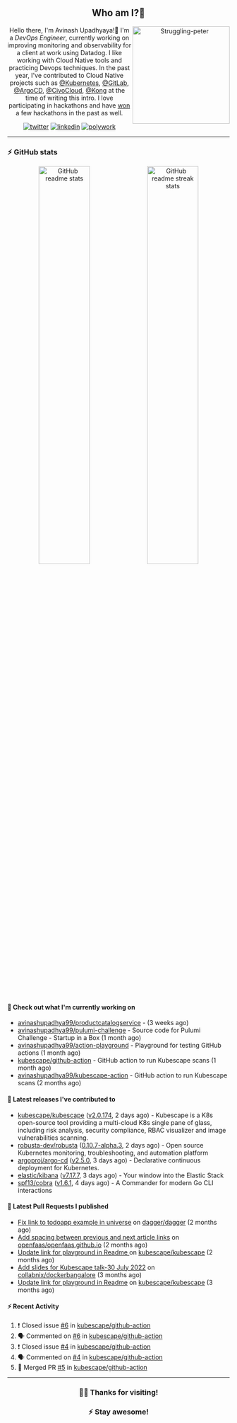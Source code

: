 <div align='center'>
  
## Who am I?🤔

<img align="right" width="220" src="https://media.giphy.com/media/YFkpsHWCsNUUo/giphy.gif" alt="Struggling-peter" />

Hello there, I'm Avinash Upadhyaya!👋 I'm a _DevOps Engineer_, currently working on improving monitoring and observability for a client at work using Datadog. I like working with Cloud Native tools and practicing Devops techniques. In the past year, I've contributed to Cloud Native projects such as [@Kubernetes](https://github.com/pulls?q=is%3Apr+author%3Aavinashupadhya99+archived%3Afalse+user%3Akubernetes), [@GitLab](https://gitlab.com/groups/gitlab-org/-/merge_requests?scope=all&state=all&author_username=avinashupadhya99), [@ArgoCD](https://github.com/pulls?q=is%3Apr+author%3Aavinashupadhya99+archived%3Afalse+user%3Aargoproj), [@CivoCloud](https://github.com/pulls?q=is%3Apr+author%3Aavinashupadhya99+archived%3Afalse+user%3Acivo), [@Kong](https://github.com/pulls?q=is%3Apr+author%3Aavinashupadhya99+archived%3Afalse+user%3AKong) at the time of writing this intro. I love participating in hackathons and have [won](https://devpost.com/avinashupadhya99) a few hackathons in the past as well.


[![twitter](https://img.shields.io/badge/-@avinash__ukr-%231DA1F2?style=for-the-badge&logo=twitter&logoColor=ffffff)](https://twitter.com/avinash_ukr)
[![linkedin](https://img.shields.io/badge/-Avinash%20Upadhyaya-%230A67C3?style=for-the-badge&logo=linkedin&logoColor=ffffff)](https://www.linkedin.com/in/avinash-upadhyaya/)
[![polywork](https://img.shields.io/badge/-@avinashupadhya99-%23338BFF?style=for-the-badge&logo=polywork&logoColor=ffffff)](https://www.polywork.com/avinashupadhya99)

---

</div>

### ⚡ GitHub stats

<p align="center">
  <img width="48%" src="https://github-readme-stats.vercel.app/api?username=avinashupadhya99&show_icons=true&theme=tokyonight" alt="GitHub readme stats" />
  <img width="48%" src="https://github-readme-streak-stats.herokuapp.com?user=avinashupadhya99&theme=dark&hide_border=true&date_format=M%20j%5B%2C%20Y%5D" alt="GitHub readme streak stats" />
</p>

#### 👷 Check out what I'm currently working on

- [avinashupadhya99/productcatalogservice](https://github.com/avinashupadhya99/productcatalogservice) -  (3 weeks ago)
- [avinashupadhya99/pulumi-challenge](https://github.com/avinashupadhya99/pulumi-challenge) - Source code for Pulumi Challenge - Startup in a Box (1 month ago)
- [avinashupadhya99/action-playground](https://github.com/avinashupadhya99/action-playground) - Playground for testing GitHub actions (1 month ago)
- [kubescape/github-action](https://github.com/kubescape/github-action) - GitHub action to run Kubescape scans (1 month ago)
- [avinashupadhya99/kubescape-action](https://github.com/avinashupadhya99/kubescape-action) - GitHub action to run Kubescape scans (2 months ago)

#### 🔭 Latest releases I've contributed to

- [kubescape/kubescape](https://github.com/kubescape/kubescape) ([v2.0.174](https://github.com/kubescape/kubescape/releases/tag/v2.0.174), 2 days ago) - Kubescape is a K8s open-source tool providing a multi-cloud K8s single pane of glass, including risk analysis, security compliance, RBAC visualizer and image vulnerabilities scanning. 
- [robusta-dev/robusta](https://github.com/robusta-dev/robusta) ([0.10.7-alpha.3](https://github.com/robusta-dev/robusta/releases/tag/0.10.7-alpha.3), 2 days ago) - Open source Kubernetes monitoring, troubleshooting, and automation platform
- [argoproj/argo-cd](https://github.com/argoproj/argo-cd) ([v2.5.0](https://github.com/argoproj/argo-cd/releases/tag/v2.5.0), 3 days ago) - Declarative continuous deployment for Kubernetes.
- [elastic/kibana](https://github.com/elastic/kibana) ([v7.17.7](https://github.com/elastic/kibana/releases/tag/v7.17.7), 3 days ago) - Your window into the Elastic Stack
- [spf13/cobra](https://github.com/spf13/cobra) ([v1.6.1](https://github.com/spf13/cobra/releases/tag/v1.6.1), 4 days ago) - A Commander for modern Go CLI interactions

#### 🔨 Latest Pull Requests I published

- [Fix link to todoapp example in universe](https://github.com/dagger/dagger/pull/2940) on [dagger/dagger](https://github.com/dagger/dagger) (2 months ago)
- [Add spacing between previous and next article links](https://github.com/openfaas/openfaas.github.io/pull/292) on [openfaas/openfaas.github.io](https://github.com/openfaas/openfaas.github.io) (2 months ago)
- [Update link for playground in Readme ](https://github.com/kubescape/kubescape/pull/581) on [kubescape/kubescape](https://github.com/kubescape/kubescape) (2 months ago)
- [Add slides for Kubescape talk-30 July 2022](https://github.com/collabnix/dockerbangalore/pull/36) on [collabnix/dockerbangalore](https://github.com/collabnix/dockerbangalore) (3 months ago)
- [Update link for playground in Readme](https://github.com/kubescape/kubescape/pull/579) on [kubescape/kubescape](https://github.com/kubescape/kubescape) (3 months ago)

#### ⚡ Recent Activity

<!--START_SECTION:activity-->
1. ❗️ Closed issue [#6](https://github.com/kubescape/github-action/issues/6) in [kubescape/github-action](https://github.com/kubescape/github-action)
2. 🗣 Commented on [#6](https://github.com/kubescape/github-action/issues/6) in [kubescape/github-action](https://github.com/kubescape/github-action)
3. ❗️ Closed issue [#4](https://github.com/kubescape/github-action/issues/4) in [kubescape/github-action](https://github.com/kubescape/github-action)
4. 🗣 Commented on [#4](https://github.com/kubescape/github-action/issues/4) in [kubescape/github-action](https://github.com/kubescape/github-action)
5. 🎉 Merged PR [#5](https://github.com/kubescape/github-action/pull/5) in [kubescape/github-action](https://github.com/kubescape/github-action)
<!--END_SECTION:activity-->



---

<div align='center'>
  
### 🙇‍♂️ Thanks for visiting!
### ⚡ Stay awesome!
  
</div>


